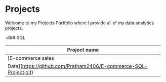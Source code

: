 # Projects



Welcome to my Projects Portfolio where I provide all of my data analytics projects.



-### SQL 


| Project name |
|---|
| [E-commerce sales
| Data](https://github.com/Pratham2406/E-commerce-SQL-Project.git)
